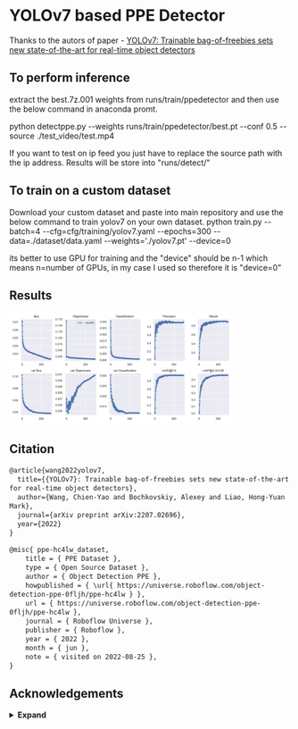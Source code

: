 # YOLOv7 based PPE Detector

Thanks to the autors of paper - [YOLOv7: Trainable bag-of-freebies sets new state-of-the-art for real-time object detectors](https://arxiv.org/abs/2207.02696)

## To perform inference
extract the best.7z.001 weights from runs/train/ppedetector and then use the below command in anaconda promt.

python detectppe.py --weights runs/train/ppedetector/best.pt --conf 0.5 --source ./test_video/test.mp4

If you want to test on ip feed you just have to replace the source path with the ip address. Results will be store into "runs/detect/"

## To train on a custom dataset
Download your custom dataset and paste into main repository and use the below command to train yolov7 on your own dataset.
python train.py --batch=4 --cfg=cfg/training/yolov7.yaml --epochs=300 --data=./dataset/data.yaml --weights='./yolov7.pt' --device=0

its better to use GPU for training and the "device" should be n-1 which means n=number of GPUs, in my case I used so therefore it is "device=0"

## Results

<img src="https://github.com/sharjeelanjum/PPE_Detector_YOLOV7/blob/main/runs/train/ppedetector/results.png" width="400" />


## Citation

```
@article{wang2022yolov7,
  title={{YOLOv7}: Trainable bag-of-freebies sets new state-of-the-art for real-time object detectors},
  author={Wang, Chien-Yao and Bochkovskiy, Alexey and Liao, Hong-Yuan Mark},
  journal={arXiv preprint arXiv:2207.02696},
  year={2022}
}
```
```
@misc{ ppe-hc4lw_dataset,
    title = { PPE Dataset },
    type = { Open Source Dataset },
    author = { Object Detection PPE },
    howpublished = { \url{ https://universe.roboflow.com/object-detection-ppe-0fljh/ppe-hc4lw } },
    url = { https://universe.roboflow.com/object-detection-ppe-0fljh/ppe-hc4lw },
    journal = { Roboflow Universe },
    publisher = { Roboflow },
    year = { 2022 },
    month = { jun },
    note = { visited on 2022-08-25 },
}
```

## Acknowledgements

<details><summary> <b>Expand</b> </summary>
  
* [https://github.com/WongKinYiu/yolov7]
* [https://github.com/AlexeyAB/darknet](https://github.com/AlexeyAB/darknet)
* [https://github.com/WongKinYiu/yolor](https://github.com/WongKinYiu/yolor)
* [https://github.com/WongKinYiu/PyTorch_YOLOv4](https://github.com/WongKinYiu/PyTorch_YOLOv4)
* [https://github.com/WongKinYiu/ScaledYOLOv4](https://github.com/WongKinYiu/ScaledYOLOv4)
* [https://github.com/Megvii-BaseDetection/YOLOX](https://github.com/Megvii-BaseDetection/YOLOX)
* [https://github.com/ultralytics/yolov3](https://github.com/ultralytics/yolov3)
* [https://github.com/ultralytics/yolov5](https://github.com/ultralytics/yolov5)
* [https://github.com/DingXiaoH/RepVGG](https://github.com/DingXiaoH/RepVGG)
* [https://github.com/JUGGHM/OREPA_CVPR2022](https://github.com/JUGGHM/OREPA_CVPR2022)
* [https://github.com/TexasInstruments/edgeai-yolov5/tree/yolo-pose](https://github.com/TexasInstruments/edgeai-yolov5/tree/yolo-pose)

</details>
